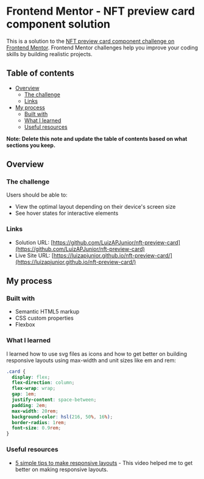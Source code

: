 # Frontend Mentor - NFT preview card component solution

This is a solution to the [NFT preview card component challenge on Frontend Mentor](https://www.frontendmentor.io/challenges/nft-preview-card-component-SbdUL_w0U). Frontend Mentor challenges help you improve your coding skills by building realistic projects. 

## Table of contents

- [Overview](#overview)
  - [The challenge](#the-challenge)
  - [Links](#links)
- [My process](#my-process)
  - [Built with](#built-with)
  - [What I learned](#what-i-learned)
  - [Useful resources](#useful-resources)


**Note: Delete this note and update the table of contents based on what sections you keep.**

## Overview

### The challenge

Users should be able to:

- View the optimal layout depending on their device's screen size
- See hover states for interactive elements



### Links

- Solution URL: [https://github.com/LuizAPJunior/nft-preview-card](https://github.com/LuizAPJunior/nft-preview-card)
- Live Site URL: [https://luizapjunior.github.io/nft-preview-card/](https://luizapjunior.github.io/nft-preview-card/)

## My process

### Built with

- Semantic HTML5 markup
- CSS custom properties
- Flexbox





### What I learned

I learned how to use svg files as icons and how to get better on building responsive layouts using max-width and unit sizes like em and rem:


```css
.card {
  display: flex;
  flex-direction: column;
  flex-wrap: wrap;
  gap: 1em;
  justify-content: space-between;
  padding: 2em;
  max-width: 20rem;
  background-color: hsl(216, 50%, 16%);
  border-radius: 1rem;
  font-size: 0.9rem;
}
```


### Useful resources

- [5 simple tips to make responsive layouts](https://youtu.be/VQraviuwbzU) - This video helped me to get better on making responsive layouts.







